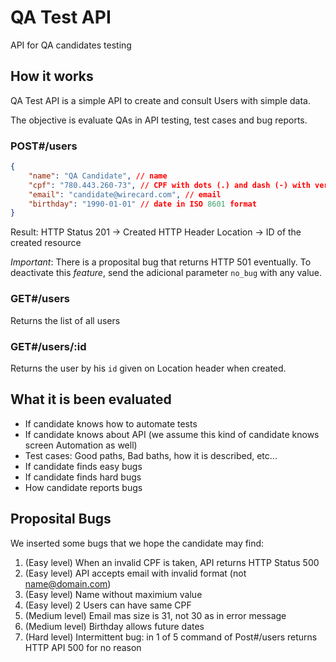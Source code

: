 # QA Test API
API for QA candidates testing

## How it works

QA Test API is a simple API to create and consult Users with simple data. 

The objective is evaluate QAs in API testing, test cases and bug reports.

### POST#/users

```json
{
	"name": "QA Candidate", // name
	"cpf": "780.443.260-73", // CPF with dots (.) and dash (-) with verification digit
	"email": "candidate@wirecard.com", // email
	"birthday": "1990-01-01" // date in ISO 8601 format
}
```

Result:
HTTP Status 201 -> Created
HTTP Header Location -> ID of the created resource

*Important*: There is a proposital bug that returns HTTP 501 eventually. To deactivate this _feature_, send the adicional parameter `no_bug` with any value.

### GET#/users

Returns the list of all users

### GET#/users/:id

Returns the user by his `id` given on Location header when created.

## What it is been evaluated

- If candidate knows how to automate tests
- If candidate knows about API (we assume this kind of candidate knows screen Automation as well)
- Test cases: Good paths, Bad baths, how it is described, etc...
- If candidate finds easy bugs
- If candidate finds hard bugs
- How candidate reports bugs

## Proposital Bugs

We inserted some bugs that we hope the candidate may find:

1. (Easy level) When an invalid CPF is taken, API returns HTTP Status 500
2. (Easy level) API accepts email with invalid format (not name@domain.com)
3. (Easy level) Name without maximium value
4. (Easy level) 2 Users can have same CPF
5. (Medium level) Email mas size is 31, not 30 as in error message
6. (Medium level) Birthday allows future dates
7. (Hard level) Intermittent bug: in 1 of 5 command of Post#/users returns HTTP API 500 for no reason
